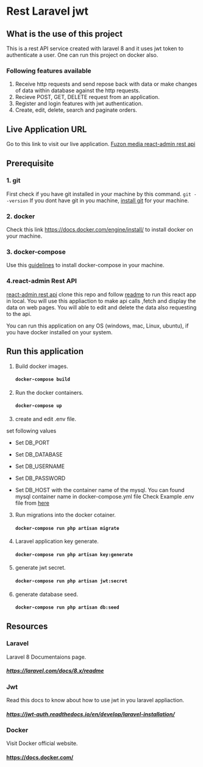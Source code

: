 # Rest Laravel jwt 

## What is the use of this project
  This is a rest API service created with laravel 8 and it uses jwt token to authenticate a user.
  One can run this project on docker also. 
  ### Following features available
  1. Receive http requests and send repose back with data or make
     changes of data within database against the http requests.
  2. Recieve POST, GET, DELETE request from an application.
  3. Register and login features with jwt authentication.
  4. Create, edit, delete, search and paginate orders.



## Live Application URL
  Go to this link to visit our live application.
  [Fuzon media react-admin rest api](https://google.com "Live Application Link")


## Prerequisite

### 1. git 
First check if you have git installed in your machine by this command.
`git --version`
If you dont have git in you machine, [install git](https://github.com/git-guides/install-git) for your machine.


### 2. docker
Check this link <https://docs.docker.com/engine/install/>
to install docker on your machine.


### 3. docker-compose
Use this [guidelines](https://docs.docker.com/compose/install/ "install docker-compose") to install docker-compose in your machine.


### 4.react-admin Rest API
[react-admin rest api](https://github.com/fuzonmedia-projects/react-admin-rest-api "react-admin application's github repo") clone this repo and follow [readme](https://github.com/fuzonmedia-projects/react-admin-rest-api/blob/master/README.md) to run this react app in local. You will use this appliaction to make api calls ,fetch and display the data
on web pages. You will able to edit and delete the data also requesting to the api.


You can run this application on any OS (windows, mac, Linux, ubuntu), if you have docker installed on 
your system.

## Run this application

1. Build docker images. 
   #### `docker-compose build`

2. Run the docker containers.
   #### `docker-compose up`

3. create and edit .env file.
   
set following values

   * Set DB_PORT 
   * Set DB_DATABASE
   * Set DB_USERNAME 
   * Set DB_PASSWORD

   * Set DB_HOST with the container name of the mysql.
       You can found mysql container name in docker-compose.yml file
       Check Example .env file from [here](https://raw.githubusercontent.com/laravel/laravel/8.x/.env.example ".env file")

3. Run migrations into the docker cotainer.
   #### `docker-compose run php artisan migrate`

4. Laravel application key generate.
   #### `docker-compose run php artisan key:generate`

5. generate jwt secret. 
   #### `docker-compose run php artisan jwt:secret`

6. generate database seed.
   #### `docker-compose run php artisan db:seed`

## Resources
### Laravel 
  Laravel 8 Documentaions page.
  ##### <https://laravel.com/docs/8.x/readme>

### Jwt
   Read this docs to know about how to use jwt in you laravel appliaction.
   ##### <https://jwt-auth.readthedocs.io/en/develop/laravel-installation/>

### Docker
   Visit Docker official website.
   #### <https://docs.docker.com/>








      
    
   
  

